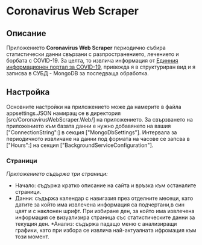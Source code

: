 # Coronavirus Web Scraper
 
## Описание

Приложението **Coronavirus Web Scraper** периодично събира статистически данни свързани с разпространението, лечението
и борбата с COVID-19. За целта, то извлича информация от [Единния информационен портал за COVID-19](https://coronavirus.bg/),
привежда я в структуриран вид и я записва в СУБД - MongoDB за последваща обработка.

## Настройка

Основните настройки на приложението може да намерите в файла appsettings.JSON  намиращ се в директория [src/CoronavirusWebScraper.Web/]
на приложението.
За свързването на приложението към базата данни е нужно добавянето на вашия ["ConnectionString":] в секция ["MongoDbSettings"].
Интервала за периодичното извличане на данни под формата на часове се запсва в ["Hours":]  на секция ["BackgroundServiceConfiguration"].

### Страници

*Приложението съдържа три страници:*

* Начало: съдържа кратко описание на сайта и връзка към останалите страници.
* Данни: съдържа календар с навигазия през отделните месеци, като датите за който има извлечена информация са подчертани,в син цвят и с наклонен шрифт.
	При избиране ден, за който има извлечена информация се визуализира страница със статистическите данни за текущия ден.
*Анализ: съдържа падащо меню с анализиращи графики, като при избора се извлича най-актуалната ифромация към този момент.